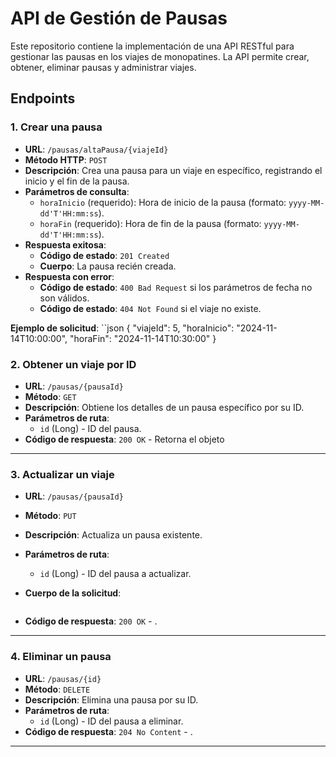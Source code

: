 # API de Gestión de Pausas

Este repositorio contiene la implementación de una API RESTful para gestionar las pausas en los viajes de monopatines. La API permite crear, obtener, eliminar pausas y administrar viajes.

## Endpoints

### 1. **Crear una pausa**
- **URL**: `/pausas/altaPausa/{viajeId}`
- **Método HTTP**: `POST`
- **Descripción**: Crea una pausa para un viaje en específico, registrando el inicio y el fin de la pausa.
- **Parámetros de consulta**:
    - `horaInicio` (requerido): Hora de inicio de la pausa (formato: `yyyy-MM-dd'T'HH:mm:ss`).
    - `horaFin` (requerido): Hora de fin de la pausa (formato: `yyyy-MM-dd'T'HH:mm:ss`).
- **Respuesta exitosa**:
    - **Código de estado**: `201 Created`
    - **Cuerpo**: La pausa recién creada.
- **Respuesta con error**:
    - **Código de estado**: `400 Bad Request` si los parámetros de fecha no son válidos.
    - **Código de estado**: `404 Not Found` si el viaje no existe.

**Ejemplo de solicitud**:
``json
  {
  "viajeId": 5,
  "horaInicio": "2024-11-14T10:00:00",
  "horaFin": "2024-11-14T10:30:00"
  }


### 2. Obtener un viaje por ID
- **URL**: `/pausas/{pausaId}`
- **Método**: `GET`
- **Descripción**: Obtiene los detalles de un pausa específico por su ID.
- **Parámetros de ruta**:
  - `id` (Long) - ID del pausa.
- **Código de respuesta**: `200 OK` - Retorna el objeto 

---

### 3. Actualizar un viaje
- **URL**: `/pausas/{pausaId}`
- **Método**: `PUT`
- **Descripción**: Actualiza un pausa existente.
- **Parámetros de ruta**:
  - `id` (Long) - ID del pausa a actualizar.
- **Cuerpo de la solicitud**:
   
    ```
- **Código de respuesta**: `200 OK` - .

---

### 4. Eliminar un pausa
- **URL**: `/pausas/{id}`
- **Método**: `DELETE`
- **Descripción**: Elimina una pausa por su ID.
- **Parámetros de ruta**:
  - `id` (Long) - ID del pausa a eliminar.
- **Código de respuesta**: `204 No Content` - .

---